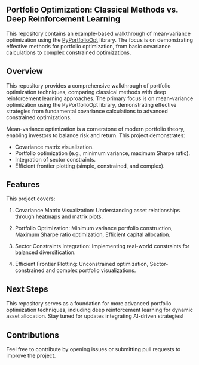 ## Portfolio Optimization: Classical Methods vs. Deep Reinforcement Learning

This repository contains an example-based walkthrough of mean-variance optimization using the [PyPortfolioOpt](https://github.com/robertmartin8/PyPortfolioOpt) library. The focus is on demonstrating effective methods for portfolio optimization, from basic covariance calculations to complex constrained optimizations.

## Overview
This repository provides a comprehensive walkthrough of portfolio optimization techniques, comparing classical methods with deep reinforcement learning approaches. The primary focus is on mean-variance optimization using the PyPortfolioOpt library, demonstrating effective strategies from fundamental covariance calculations to advanced constrained optimizations.

Mean-variance optimization is a cornerstone of modern portfolio theory, enabling investors to balance risk and return. This project demonstrates:
- Covariance matrix visualization.
- Portfolio optimization (e.g., minimum variance, maximum Sharpe ratio).
- Integration of sector constraints.
- Efficient frontier plotting (simple, constrained, and complex).

## Features

This project covers:

1. Covariance Matrix Visualization: Understanding asset relationships through heatmaps and matrix plots.

2. Portfolio Optimization: Minimum variance portfolio construction, Maximum Sharpe ratio optimization, Efficient capital allocation.

3. Sector Constraints Integration: Implementing real-world constraints for balanced diversification.

4. Efficient Frontier Plotting: Unconstrained optimization, Sector-constrained and complex portfolio visualizations.

## Next Steps

This repository serves as a foundation for more advanced portfolio optimization techniques, including deep reinforcement learning for dynamic asset allocation. Stay tuned for updates integrating AI-driven strategies!

## Contributions

Feel free to contribute by opening issues or submitting pull requests to improve the project.

